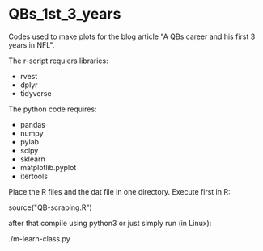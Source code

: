 # QBs_1st_3_years

Codes used to make plots for the blog article "A QBs career and his first 3 years in NFL".

The r-script requiers libraries: 
- rvest
- dplyr
- tidyverse

The python code requires:
- pandas
- numpy
- pylab
- scipy
- sklearn
- matplotlib.pyplot
- itertools

Place the R files and the dat file in one directory. Execute first in R:

source("QB-scraping.R")

after that compile using python3 or just simply run (in Linux):

./m-learn-class.py
